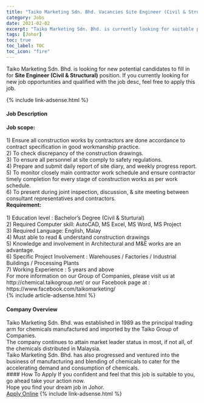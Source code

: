 ```yaml
---
title: "Taiko Marketing Sdn. Bhd. Vacancies Site Engineer (Civil & Structural)" 
category: Jobs 
date: 2021-02-02 
excerpt: "Taiko Marketing Sdn. Bhd. is currently looking for suitable person to fill in the Site Engineer (Civil & Structural) which positioned at Johor" 
tags: [Johor] 
toc: true 
toc_label: TOC 
toc_icon: "fire" 
--- 
```


<p>Taiko Marketing Sdn. Bhd. is looking for new potential candidates to fill in for <b>Site Engineer (Civil & Structural)</b> position. If you currently looking for new job opportunities and qualified with the job desc, feel free to apply this job.
</p>{% include link-adsense.html %} 
<div><div><h4>Job Description</h4></div><div><div><span><div><div><strong>Job scope:</strong></div><div><br>1) Ensure all construction works by contractors are done accordance to contract specification in good workmanship practice.<br>2) To check discrepancy of the construction drawings.<br>3) To ensure all personnel at site comply to safety regulations.<br>4) Prepare and submit daily report of site diary, and weekly progress report.<br>5) To monitor closely main contractor work schedule and ensure contractor timely completion for every stage of construction works as per work schedule.<br>6) To present during joint inspection, discussion, &amp; site meeting between consultant representatives and contractors.</div><div><strong>Requirement:</strong></div><div><br>1) Education level : Bachelor&#8217;s Degree (Civil &amp; Sturtural)<br>2) Required Computer skill: AutoCAD, MS Excel, MS Word, MS Project<br>3) Required Language: English, Malay<br>4) Must able to read &amp; understand construction drawings<br>5) Knowledge and involvement in Architectural and M&amp;E works are an advantage.<br>6) Specific Project Involvement : Warehouses / Factories / Industrial Buildings / Processing Plants<br>7) Working Experience : 5 years and above</div><div>For more information on our Group of Companies, please visit us at http://chemical.taikogroup.net/ or our Facebook page at : https://www.facebook.com/taikomarketing/</div></div></span></div></div></div> 
{% include article-adsense.html %} 
<div><div><h4>Company Overview</h4></div><div><div><span><div><div>
	Taiko Marketing Sdn. Bhd. was established in 1989 as the principal trading arm for chemicals manufactured and imported by the Taiko Group of Companies.</div>
<div>
	The company continues to attain market leader status in most, if not all, of the chemicals distributed in Malaysia.</div>
<div>
	Taiko Marketing Sdn. Bhd. has also progressed and ventured into the business of manufacturing and blending of chemicals to cater for the accelerating demand and consumption of chemicals.</div></div></span></div></div></div> 
#### How To Apply 
If you confident and feel that this job is suitable to you, go ahead take your action now. <br/> 
Hope you find your dream job in Johor. <br/> 
<a href="https://www.jobstreet.com.my/en/job/site-engineer-civil-structural-4474631?jobId=jobstreet-my-job-4474631&sectionRank=8&token=0~b6987222-f6c2-4010-8d5c-860f3e28feaa&fr=SRP%20View%20In%20New%20Ta" class="btn btn--info" target="_blank" rel="nofollow noopenner">Apply Online</a> 
{% include link-adsense.html %} 